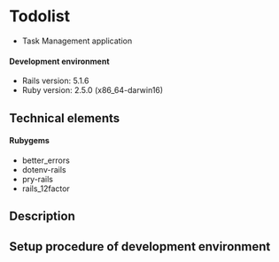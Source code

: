 # Todolist
* Task Management application

#### Development environment
* Rails version: 5.1.6
* Ruby version: 2.5.0 (x86_64-darwin16)


## Technical elements


#### Rubygems
* better_errors
* dotenv-rails
* pry-rails
* rails_12factor



## Description

## Setup procedure of development environment
